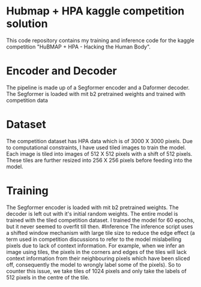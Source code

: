 # Hubmap + HPA kaggle competition solution
This code repository contains my training and inference code for the kaggle competition "HuBMAP + HPA - Hacking the Human Body".
# Encoder and Decoder
The pipeline is made up of a Segformer encoder and a Daformer decoder. The Segformer is loaded with mit b2 pretrained weights and trained with competition data
# Dataset
The competition dataset has HPA data which is of 3000 X 3000 pixels. Due to computational constraints, I have used tiled images to train the model. Each image is tiled into images of 512 X 512 pixels with a shift of 512 pixels. These tiles are further resized into 256 X 256 pixels before feeding into the model.
# Training
The Segformer encoder is loaded with mit b2 pretrained weights. The decoder is left out with it's initial random weights. The entire model is trained with the tiled competition dataset. I trained the model for 60 epochs, but it never seemed to overfit till then.
#Inference
The inference script uses a shifted window mechanism with large tile size to reduce the edge effect (a term used in competition discussions to refer to the model mislabelling pixels due to lack of context information. For example, when we infer an image using tiles, the pixels in the corners and edges of the tiles will lack context information from their neighbouring pixels which have been sliced off, consequently the model to wrongly label some of the pixels). So to counter this issue, we take tiles of 1024 pixels and only take the labels of 512 pixels in the centre of the tile.


